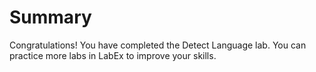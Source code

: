 # Summary

Congratulations! You have completed the Detect Language lab. You can practice more labs in LabEx to improve your skills.
